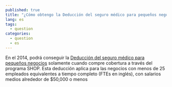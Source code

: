 ```yaml
---
published: true
title: "¿Cómo obtengo la Deducción del seguro médico para pequeños negocios?"
lang: es
tags: 
  - question
categories: 
  - question
  - es
---
```


En el 2014, podrá conseguir la [Deducción del seguro médico para pequeños negocios](/es/will-i-qualify-for-small-business-health-care-tax-credits) solamente cuando compre cobertura a través del programa SHOP. Esta deducción aplica para las negocios con menos de 25 empleados equivalentes a tiempo completo (FTEs en inglés), con salarios medios alrededor de $50,000 o menos
